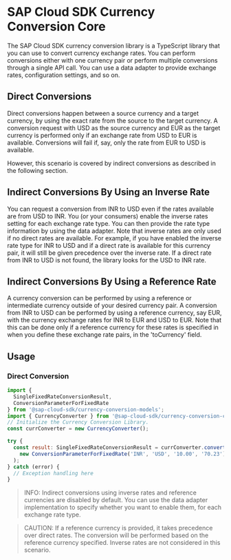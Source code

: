 # SAP Cloud SDK Currency Conversion Core

The SAP Cloud SDK currency conversion library is a TypeScript library that you can use to convert currency exchange rates. You can perform conversions either with one currency pair or perform multiple conversions through a single API call. You can use a data adapter to provide exchange rates, configuration settings, and so on.

## Direct Conversions

Direct conversions happen between a source currency and a target currency, by using the exact rate from the source to the target currency. A conversion request with USD as the source currency and EUR as the target currency is performed only if an exchange rate from USD to EUR is available. Conversions will fail if, say, only the rate from EUR to USD is available.

However, this scenario is covered by indirect conversions as described in the following section.

## Indirect Conversions By Using an Inverse Rate

You can request a conversion from INR to USD even if the rates available are from USD to INR. You (or your consumers) enable the inverse rates setting for each exchange rate type. You can then provide the rate type information by using the data adapter. Note that inverse rates are only used if no direct rates are available. For example, if you have enabled the inverse rate type for INR to USD and if a direct rate is available for this currency pair, it will still be given precedence over the inverse rate. If a direct rate from INR to USD is not found, the library looks for the USD to INR rate.

## Indirect Conversions By Using a Reference Rate

A currency conversion can be performed by using a reference or intermediate currency outside of your desired currency pair. A conversion from INR to USD can be performed by using a reference currency, say EUR, with the currency exchange rates for INR to EUR and USD to EUR. Note that this can be done only if a reference currency for these rates is specified in when you define these exchange rate pairs, in the 'toCurrency' field.

## Usage

### Direct Conversion

```js
import {
  SingleFixedRateConversionResult,
  ConversionParameterForFixedRate
} from '@sap-cloud-sdk/currency-conversion-models';
import { CurrencyConverter } from '@sap-cloud-sdk/currency-conversion-core';
// Initialize the Currency Conversion Library.
const currConverter = new CurrencyConverter();

try {
  const result: SingleFixedRateConversionResult = currConverter.convertCurrencyWithFixedRate(
    new ConversionParameterForFixedRate('INR', 'USD', '10.00', '70.23')
  );
} catch (error) {
  // Exception handling here
}
```

> INFO:
Indirect conversions using inverse rates and reference currencies are disabled by default. You can use the data adapter implementation to specify whether you want to enable them, for each exchange rate type.

> CAUTION:
If a reference currency is provided, it takes precedence over direct rates. The conversion will be performed based on the reference currency specified. Inverse rates are not considered in this scenario.
